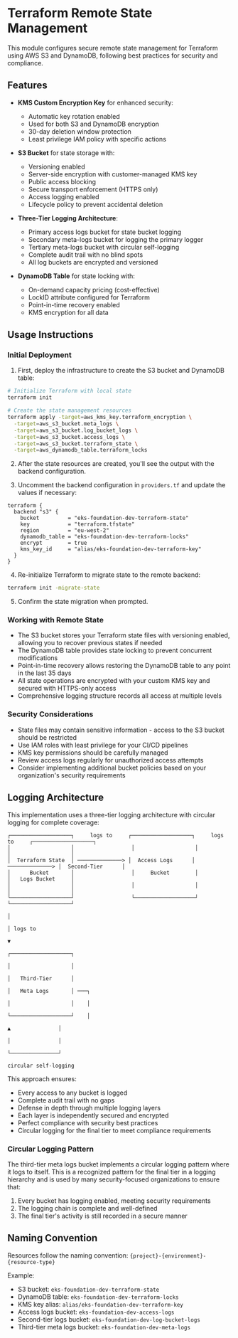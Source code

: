 # Terraform Remote State Management

This module configures secure remote state management for Terraform using AWS S3 and DynamoDB, following best practices for security and compliance.

## Features

- **KMS Custom Encryption Key** for enhanced security:
  - Automatic key rotation enabled
  - Used for both S3 and DynamoDB encryption
  - 30-day deletion window protection
  - Least privilege IAM policy with specific actions

- **S3 Bucket** for state storage with:
  - Versioning enabled
  - Server-side encryption with customer-managed KMS key
  - Public access blocking
  - Secure transport enforcement (HTTPS only)
  - Access logging enabled
  - Lifecycle policy to prevent accidental deletion

- **Three-Tier Logging Architecture**:
  - Primary access logs bucket for state bucket logging
  - Secondary meta-logs bucket for logging the primary logger
  - Tertiary meta-logs bucket with circular self-logging
  - Complete audit trail with no blind spots
  - All log buckets are encrypted and versioned

- **DynamoDB Table** for state locking with:
  - On-demand capacity pricing (cost-effective)
  - LockID attribute configured for Terraform
  - Point-in-time recovery enabled
  - KMS encryption for all data

## Usage Instructions

### Initial Deployment

1. First, deploy the infrastructure to create the S3 bucket and DynamoDB table:

```bash
# Initialize Terraform with local state
terraform init

# Create the state management resources
terraform apply -target=aws_kms_key.terraform_encryption \
  -target=aws_s3_bucket.meta_logs \
  -target=aws_s3_bucket.log_bucket_logs \
  -target=aws_s3_bucket.access_logs \
  -target=aws_s3_bucket.terraform_state \
  -target=aws_dynamodb_table.terraform_locks
```

2. After the state resources are created, you'll see the output with the backend configuration.

3. Uncomment the backend configuration in `providers.tf` and update the values if necessary:

```hcl
terraform {
  backend "s3" {
    bucket         = "eks-foundation-dev-terraform-state"
    key            = "terraform.tfstate"
    region         = "eu-west-2"
    dynamodb_table = "eks-foundation-dev-terraform-locks"
    encrypt        = true
    kms_key_id     = "alias/eks-foundation-dev-terraform-key"
  }
}
```

4. Re-initialize Terraform to migrate state to the remote backend:

```bash
terraform init -migrate-state
```

5. Confirm the state migration when prompted.

### Working with Remote State

- The S3 bucket stores your Terraform state files with versioning enabled, allowing you to recover previous states if needed
- The DynamoDB table provides state locking to prevent concurrent modifications
- Point-in-time recovery allows restoring the DynamoDB table to any point in the last 35 days
- All state operations are encrypted with your custom KMS key and secured with HTTPS-only access
- Comprehensive logging structure records all access at multiple levels

### Security Considerations

- State files may contain sensitive information - access to the S3 bucket should be restricted
- Use IAM roles with least privilege for your CI/CD pipelines
- KMS key permissions should be carefully managed
- Review access logs regularly for unauthorized access attempts
- Consider implementing additional bucket policies based on your organization's security requirements

## Logging Architecture

This implementation uses a three-tier logging architecture with circular logging for complete coverage:

```
┌───────────────────┐     logs to     ┌───────────────────┐     logs to     ┌───────────────────┐
│                   │                  │                   │                  │                   │
│  Terraform State  │ ──────────────> │  Access Logs      │ ──────────────> │  Second-Tier      │
│      Bucket       │                  │     Bucket        │                  │   Logs Bucket     │
│                   │                  │                   │                  │                   │
└───────────────────┘                  └───────────────────┘                  └───────────────────┘
                                                                                       │
                                                                                       │ logs to
                                                                                       ▼
                                                                              ┌───────────────────┐
                                                                              │                   │
                                                                              │   Third-Tier      │
                                                                              │   Meta Logs       │ ───┐
                                                                              │                   │    │
                                                                              └───────────────────┘    │
                                                                                       ▲               │
                                                                                       │               │
                                                                                       └───────────────┘
                                                                                      circular self-logging
```

This approach ensures:
- Every access to any bucket is logged
- Complete audit trail with no gaps
- Defense in depth through multiple logging layers
- Each layer is independently secured and encrypted
- Perfect compliance with security best practices
- Circular logging for the final tier to meet compliance requirements

### Circular Logging Pattern

The third-tier meta logs bucket implements a circular logging pattern where it logs to itself. This is a recognized pattern for the final tier in a logging hierarchy and is used by many security-focused organizations to ensure that:

1. Every bucket has logging enabled, meeting security requirements
2. The logging chain is complete and well-defined
3. The final tier's activity is still recorded in a secure manner

## Naming Convention

Resources follow the naming convention: `{project}-{environment}-{resource-type}`

Example:
- S3 bucket: `eks-foundation-dev-terraform-state`
- DynamoDB table: `eks-foundation-dev-terraform-locks`
- KMS key alias: `alias/eks-foundation-dev-terraform-key`
- Access logs bucket: `eks-foundation-dev-access-logs`
- Second-tier logs bucket: `eks-foundation-dev-log-bucket-logs`
- Third-tier meta logs bucket: `eks-foundation-dev-meta-logs` 